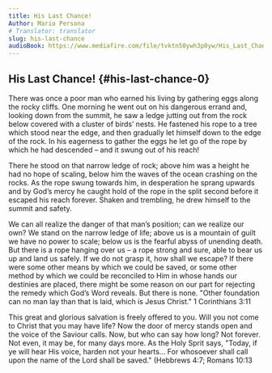 ```yaml
---
title: His Last Chance!
Author: Mario Persona
# Translator: translator
slug: his-last-chance
audioBook: https://www.mediafire.com/file/tvktn50ywh3p0yw/His_Last_Chance.mp3/file
---
```


## His Last Chance! {#his-last-chance-0}

There was once a poor man who earned his living by gathering eggs along the rocky cliffs. One morning he went out on his dangerous errand and, looking down from the summit, he saw a ledge jutting out from the rock below covered with a cluster of birds’ nests. He fastened his rope to a tree which stood near the edge, and then gradually let himself down to the edge of the rock. In his eagerness to gather the eggs he let go of the rope by which he had descended – and it swung out of his reach!

There he stood on that narrow ledge of rock; above him was a height he had no hope of scaling, below him the waves of the ocean crashing on the rocks. As the rope swung towards him, in desperation he sprang upwards and by God’s mercy he caught hold of the rope in the split second before it escaped his reach forever. Shaken and trembling, he drew himself to the summit and safety.

We can all realize the danger of that man’s position; can we realize our own? We stand on the narrow ledge of life; above us is a mountain of guilt we have no power to scale; below us is the fearful abyss of unending death. But there is a rope hanging over us – a rope strong and sure, able to bear us up and land us safely. If we do not grasp it, how shall we escape? If there were some other means by which we could be saved, or some other method by which we could be reconciled to Him in whose hands our destinies are placed, there might be some reason on our part for rejecting the remedy which God’s Word reveals. But there is none. &quot;Other foundation can no man lay than that is laid, which is Jesus Christ.&quot; 1 Corinthians 3:11

This great and glorious salvation is freely offered to you. Will you not come to Christ that you may have life? Now the door of mercy stands open and the voice of the Saviour calls. Now, but who can say how long? Not forever. Not even, it may be, for many days more. As the Holy Sprit says, &quot;Today, if ye will hear His voice, harden not your hearts... For whosoever shall call upon the name of the Lord shall be saved.&quot; (Hebbrews 4:7; Romans 10:13